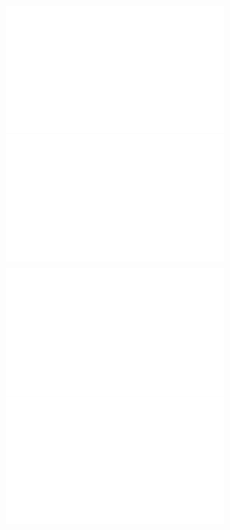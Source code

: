 

![](https://raw.githubusercontent.com/nagapavandev/github-stats/master/generated/overview.svg#gh-dark-mode-only)
![](https://raw.githubusercontent.com/nagapavandev/github-stats/master/generated/overview.svg#gh-light-mode-only)

![](https://raw.githubusercontent.com/nagapavandev/github-stats/master/generated/languages.svg#gh-dark-mode-only)
![](https://raw.githubusercontent.com/nagapavandev/github-stats/master/generated/languages.svg#gh-light-mode-only)

<!--
**nagapavandev/nagapavandev** is a ✨ _special_ ✨ repository because its `README.md` (this file) appears on your GitHub profile.

Here are some ideas to get you started:

- 🔭 I’m currently working on ...
- 🌱 I’m currently learning ...
- 👯 I’m looking to collaborate on ...
- 🤔 I’m looking for help with ...
- 💬 Ask me about ...
- 📫 How to reach me: ...
- 😄 Pronouns: ...
- ⚡ Fun fact: ...
-->
